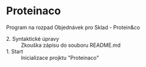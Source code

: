 # Proteinaco
Program na rozpad Objednávek pro Sklad - Protein&amp;co
<dl>
<dt>2. Syntaktické úpravy</dt>
    <dd>Zkouška zápisu do souboru README.md</dd>
<dt>1. Start</dt>
    <dd>Inicializace projktu "Proteinaco"</dd>
<dl>